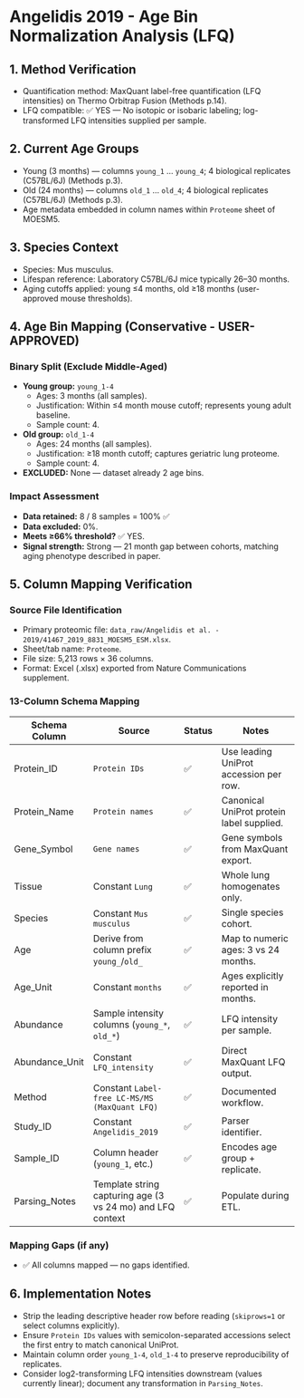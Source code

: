 # Angelidis 2019 - Age Bin Normalization Analysis (LFQ)

## 1. Method Verification
- Quantification method: MaxQuant label-free quantification (LFQ intensities) on Thermo Orbitrap Fusion (Methods p.14).
- LFQ compatible: ✅ YES — No isotopic or isobaric labeling; log-transformed LFQ intensities supplied per sample.

## 2. Current Age Groups
- Young (3 months) — columns `young_1` … `young_4`; 4 biological replicates (C57BL/6J) (Methods p.3).
- Old (24 months) — columns `old_1` … `old_4`; 4 biological replicates (C57BL/6J) (Methods p.3).
- Age metadata embedded in column names within `Proteome` sheet of MOESM5.

## 3. Species Context
- Species: Mus musculus.
- Lifespan reference: Laboratory C57BL/6J mice typically 26–30 months.
- Aging cutoffs applied: young ≤4 months, old ≥18 months (user-approved mouse thresholds).

## 4. Age Bin Mapping (Conservative - USER-APPROVED)

### Binary Split (Exclude Middle-Aged)
- **Young group:** `young_1-4`
  - Ages: 3 months (all samples).
  - Justification: Within ≤4 month mouse cutoff; represents young adult baseline.
  - Sample count: 4.
- **Old group:** `old_1-4`
  - Ages: 24 months (all samples).
  - Justification: ≥18 month cutoff; captures geriatric lung proteome.
  - Sample count: 4.
- **EXCLUDED:** None — dataset already 2 age bins.

### Impact Assessment
- **Data retained:** 8 / 8 samples = 100% ✅
- **Data excluded:** 0%.
- **Meets ≥66% threshold?** ✅ YES.
- **Signal strength:** Strong — 21 month gap between cohorts, matching aging phenotype described in paper.

## 5. Column Mapping Verification

### Source File Identification
- Primary proteomic file: `data_raw/Angelidis et al. - 2019/41467_2019_8831_MOESM5_ESM.xlsx`.
- Sheet/tab name: `Proteome`.
- File size: 5,213 rows × 36 columns.
- Format: Excel (.xlsx) exported from Nature Communications supplement.

### 13-Column Schema Mapping

| Schema Column | Source | Status | Notes |
|---------------|--------|--------|-------|
| Protein_ID | `Protein IDs` | ✅ | Use leading UniProt accession per row.
| Protein_Name | `Protein names` | ✅ | Canonical UniProt protein label supplied.
| Gene_Symbol | `Gene names` | ✅ | Gene symbols from MaxQuant export.
| Tissue | Constant `Lung` | ✅ | Whole lung homogenates only.
| Species | Constant `Mus musculus` | ✅ | Single species cohort.
| Age | Derive from column prefix `young_`/`old_` | ✅ | Map to numeric ages: 3 vs 24 months.
| Age_Unit | Constant `months` | ✅ | Ages explicitly reported in months.
| Abundance | Sample intensity columns (`young_*`, `old_*`) | ✅ | LFQ intensity per sample.
| Abundance_Unit | Constant `LFQ_intensity` | ✅ | Direct MaxQuant LFQ output.
| Method | Constant `Label-free LC-MS/MS (MaxQuant LFQ)` | ✅ | Documented workflow.
| Study_ID | Constant `Angelidis_2019` | ✅ | Parser identifier.
| Sample_ID | Column header (`young_1`, etc.) | ✅ | Encodes age group + replicate.
| Parsing_Notes | Template string capturing age (3 vs 24 mo) and LFQ context | ✅ | Populate during ETL.

### Mapping Gaps (if any)
- ✅ All columns mapped — no gaps identified.

## 6. Implementation Notes
- Strip the leading descriptive header row before reading (`skiprows=1` or select columns explicitly).
- Ensure `Protein IDs` values with semicolon-separated accessions select the first entry to match canonical UniProt.
- Maintain column order `young_1-4`, `old_1-4` to preserve reproducibility of replicates.
- Consider log2-transforming LFQ intensities downstream (values currently linear); document any transformation in `Parsing_Notes`.
